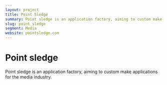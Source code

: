 ```yaml
---
layout: project
title: Point Sledge
summary: Point sledge is an application factory, aiming to custom make applications for the media industry.
slug: point_sledge
segment: Media
website: pointsledge.com
---
```


# Point sledge

Point sledge is an application factory, aiming to custom make
applications for the media industry.
